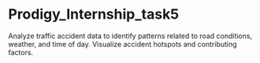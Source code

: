 # Prodigy_Internship_task5
Analyze traffic accident data to identify patterns related to road conditions, weather, and time of day. Visualize accident hotspots and contributing factors.
